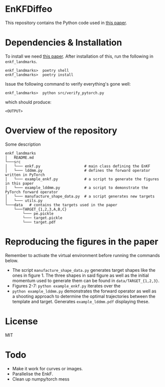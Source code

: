 # EnKFDiffeo

This repository contains the Python code used in [this paper](http://arxiv.org/).

# Dependencies & Installation

To install we need  [this paper](http://arxiv.org/). After installation of this,
run the following in `enkf_landmarks`.
```
enkf_landmarks>  poetry shell
enkf_landmarks>  poetry install
```
Issue the following command to verify everything's gone well:
```
enkf_landmarks>  python src/verify_pytorch.py
```
which should produce:
```
<OUTPUT>
```

# Overview of the repository
Some description
```
enkf_landmarks
│   README.md
└───src
│   └─── enkf.py                    # main class defining the EnKF
│   └─── lddmm.py                   # defines the forward operator written in PyTorch
│   └─── example_enkf.py            # a script to generate the figures in this paper
│   └─── example_lddmm.py           # a script to demonstrate the PyTorch forward operator
│   └─── manufacture_shape_data.py  # a script generates new targets
│   └─── utils.py
└───data   # contains the targets used in the paper 
    └───TARGET_{1,2,3,A,B,C}
        └─── pe.pickle
        └─── target.pickle
        └─── target.pdf
```

# Reproducing the figures in the paper

Remember to activate the virtual environment before running the commands below.

  - The script ```manufacture_shape_data.py``` generates target shapes like the ones in figure 1. The three
  shapes in said figure as well as the initial momentum used to generate them can be found in ```data/TARGET_{1,2,3}```.
  - Figures 2-7: ```python example_enkf.py``` iterates over the 
  - ```python example_lddmm.py``` demonstrates the forward operator as well as a shooting
  approach to determine the optimal trajectories between the template and target. Generates ```example_lddmm.pdf```
  displaying these.


# License

MIT

# Todo

 - Make it work for curves or images.
 - Parallelise the EnkF.
 - Clean up numpy/torch mess